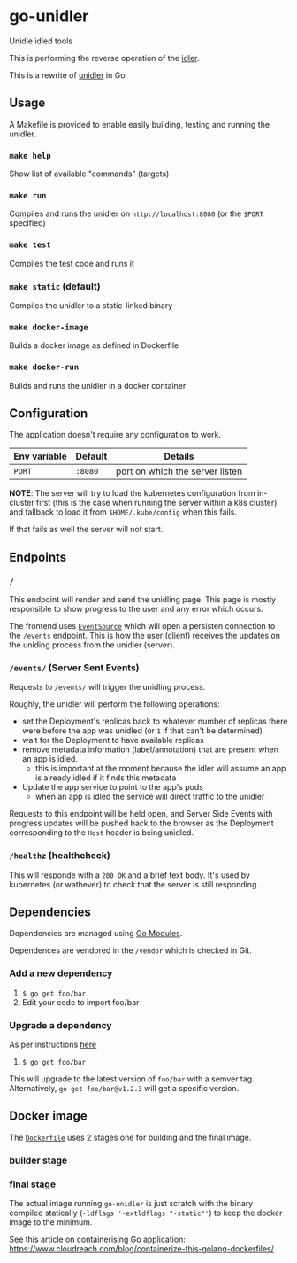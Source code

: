 # go-unidler
Unidle idled tools

This is performing the reverse operation of the [idler](https://github.com/ministryofjustice/analytics-platform-idler).

This is a rewrite of [unidler](https://github.com/ministryofjustice/analytics-platform-unidler) in Go.

## Usage

A Makefile is provided to enable easily building, testing and running the
unidler.

### `make help`
Show list of available "commands" (targets)

### `make run`
Compiles and runs the unidler on `http://localhost:8080` (or the `$PORT`
specified)

### `make test`
Compiles the test code and runs it

### `make static` (default)
Compiles the unidler to a static-linked binary

### `make docker-image`
Builds a docker image as defined in Dockerfile

### `make docker-run`
Builds and runs the unidler in a docker container


## Configuration
The application doesn't require any configuration to work.

| Env variable         | Default |  Details |
| -------------------- | ------- | -------- |
| `PORT`               | `:8080` | port on which the server listen |

**NOTE**: The server will try to load the kubernetes configuration from
in-cluster first (this is the case when running the server within a k8s
cluster) and fallback to load it from `$HOME/.kube/config` when this fails.

If that fails as well the server will not start.


## Endpoints

### `/`
This endpoint will render and send the unidling page.
This page is mostly responsible to show progress to
the user and any error which occurs.

The frontend uses [`EventSource`](https://developer.mozilla.org/en-US/docs/Web/API/EventSource) which will open a persisten connection to the `/events` endpoint.
This is how the user (client) receives the updates on the uniding process
from the unidler (server).

### `/events/` (Server Sent Events)
Requests to `/events/`  will trigger the unidling process.

Roughly, the unidler will perform the following operations:
- set the Deployment's replicas back to whatever number of replicas there
  were before the app was unidled (or `1` if that can't be determined)
- wait for the Deployment to have available replicas
- remove metadata information (label/annotation) that are present when an
  app is idled.
  - this is important at the moment because the idler will assume
  an app is already idled if it finds this metadata
- Update the app service to point to the app's pods
  - when an app is idled the service will direct traffic to the unidler

Requests to this endpoint will be held open, and Server Side Events with
progress updates will be pushed back to the browser as the Deployment
corresponding to the `Host` header is being unidled.

### `/healthz` (healthcheck)
This will responde with a `200 OK` and a brief text body.
It's used by kubernetes (or wathever) to check that the server is still
responding.


## Dependencies

Dependencies are managed using [Go Modules](https://github.com/golang/go/wiki/Modules).

Dependences are vendored in the `/vendor` which is checked in Git.


### Add a new dependency

1. `$ go get foo/bar`
2. Edit your code to import foo/bar

### Upgrade a dependency

As per instructions [here](https://github.com/golang/go/wiki/Modules#how-to-upgrade-and-downgrade-dependencies)

1. `$ go get foo/bar`

This will upgrade to the latest version of `foo/bar` with a semver tag.
Alternatively, `go get foo/bar@v1.2.3` will get a specific version.

## Docker image
The [`Dockerfile`](/) uses 2 stages one for building and the final image.

### builder stage

### final stage
The actual image running `go-unidler` is just scratch with the binary compiled
statically (`-ldflags '-extldflags "-static"'`) to keep the docker image to the minimum.

See this article on containerising Go application: https://www.cloudreach.com/blog/containerize-this-golang-dockerfiles/
